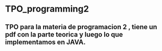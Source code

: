 # TPO_programming2
## TPO para la materia de programacion 2 , tiene un pdf con la parte teorica y luego lo que implementamos en JAVA.
